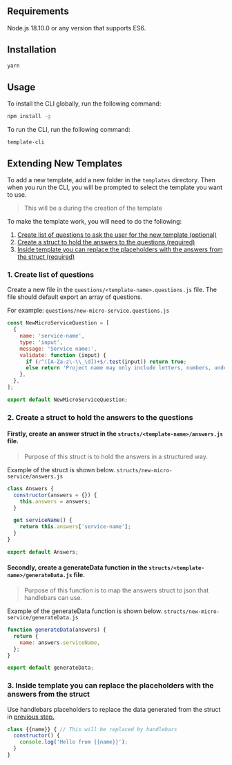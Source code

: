 ## Requirements
Node.js 18.10.0 or any version that supports ES6.

## Installation
```bash
yarn
```

## Usage
To install the CLI globally, run the following command:
```bash
npm install -g
```
 
To run the CLI, run the following command:
```
template-cli
```

## Extending New Templates

To add a new template, add a new folder in the `templates` directory. Then when you run the CLI, you will be prompted to select the template you want to use.
> This will be a <template-name> during the creation of the template

To make the template work, you will need to do the following:

1. [Create list of questions to ask the user for the new template (optional)](#1-create-list-of-questions)
2. [Create a struct to hold the answers to the questions (required)](#2-create-a-struct-to-hold-the-answers-to-the-questions)
3. [Inside template you can replace the placeholders with the answers from the struct (required)](#3-inside-template-you-can-replace-the-placeholders-with-the-answers-from-the-struct)

### 1. Create list of questions
Create a new file in the `questions/<template-name>.questions.js` file. The file should default export an array of questions.

For example:
`questions/new-micro-service.questions.js`
```javascript
const NewMicroServiceQuestion = [
  {
    name: 'service-name',
    type: 'input',
    message: 'Service name:',
    validate: function (input) {
      if (/^([A-Za-z\-\\_\d])+$/.test(input)) return true;
      else return 'Project name may only include letters, numbers, underscores and hashes.';
    },
  },
];

export default NewMicroServiceQuestion;
```

### 2. Create a struct to hold the answers to the questions

#### Firstly, create an **answer struct** in the `structs/<template-name>/answers.js` file.
> Purpose of this struct is to hold the answers in a structured way.

Example of the struct is shown below.
`structs/new-micro-service/answers.js`
```javascript
class Answers {
  constructor(answers = {}) {
    this.answers = answers;
  }

  get serviceName() {
    return this.answers['service-name'];
  }
}

export default Answers;
```


#### Secondly, create a **generateData function** in the `structs/<template-name>/generateData.js` file.
> Purpose of this function is to map the answers struct to json that handlebars can use.

Example of the generateData function is shown below.
`structs/new-micro-service/generateData.js`
```javascript
function generateData(answers) {
  return {
    name: answers.serviceName,
  };
}

export default generateData;
```

### 3. Inside template you can replace the placeholders with the answers from the struct


Use handlebars placeholders to replace the data generated from the struct in [previous step.](#secondly-create-a-generatedata-function-in-the-structstemplate-namegeneratedatajs-file)

```javascript
class {{name}} { // This will be replaced by handlebars
  constructor() {
    console.log('Hello from {{name}}');
  }
}
```

